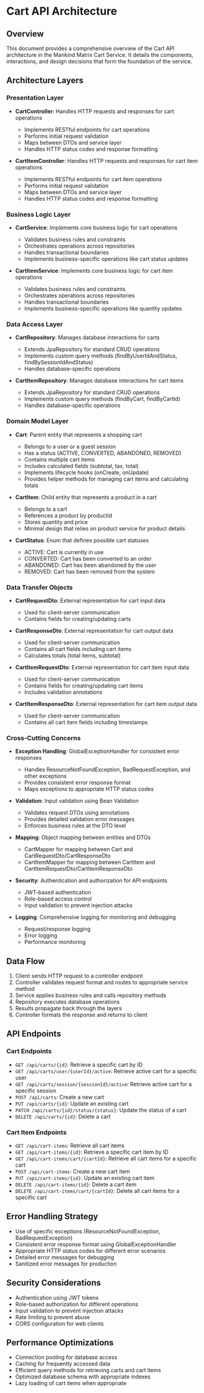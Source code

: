 # Cart API Architecture

## Overview
This document provides a comprehensive overview of the Cart API architecture in the Mankind Matrix Cart Service. It details the components, interactions, and design decisions that form the foundation of the service.

## Architecture Layers

### Presentation Layer
- **CartController**: Handles HTTP requests and responses for cart operations
  - Implements RESTful endpoints for cart operations
  - Performs initial request validation
  - Maps between DTOs and service layer
  - Handles HTTP status codes and response formatting

- **CartItemController**: Handles HTTP requests and responses for cart item operations
  - Implements RESTful endpoints for cart item operations
  - Performs initial request validation
  - Maps between DTOs and service layer
  - Handles HTTP status codes and response formatting


### Business Logic Layer
- **CartService**: Implements core business logic for cart operations
  - Validates business rules and constraints
  - Orchestrates operations across repositories
  - Handles transactional boundaries
  - Implements business-specific operations like cart status updates

- **CartItemService**: Implements core business logic for cart item operations
  - Validates business rules and constraints
  - Orchestrates operations across repositories
  - Handles transactional boundaries
  - Implements business-specific operations like quantity updates


### Data Access Layer
- **CartRepository**: Manages database interactions for carts
  - Extends JpaRepository for standard CRUD operations
  - Implements custom query methods (findByUserIdAndStatus, findBySessionIdAndStatus)
  - Handles database-specific operations

- **CartItemRepository**: Manages database interactions for cart items
  - Extends JpaRepository for standard CRUD operations
  - Implements custom query methods (findByCart, findByCartId)
  - Handles database-specific operations


### Domain Model Layer
- **Cart**: Parent entity that represents a shopping cart
  - Belongs to a user or a guest session
  - Has a status (ACTIVE, CONVERTED, ABANDONED, REMOVED)
  - Contains multiple cart items
  - Includes calculated fields (subtotal, tax, total)
  - Implements lifecycle hooks (onCreate, onUpdate)
  - Provides helper methods for managing cart items and calculating totals

- **CartItem**: Child entity that represents a product in a cart
  - Belongs to a cart
  - References a product by productId
  - Stores quantity and price
  - Minimal design that relies on product service for product details


- **CartStatus**: Enum that defines possible cart statuses
  - ACTIVE: Cart is currently in use
  - CONVERTED: Cart has been converted to an order
  - ABANDONED: Cart has been abandoned by the user
  - REMOVED: Cart has been removed from the system

### Data Transfer Objects
- **CartRequestDto**: External representation for cart input data
  - Used for client-server communication
  - Contains fields for creating/updating carts

- **CartResponseDto**: External representation for cart output data
  - Used for client-server communication
  - Contains all cart fields including cart items
  - Calculates totals (total items, subtotal)

- **CartItemRequestDto**: External representation for cart item input data
  - Used for client-server communication
  - Contains fields for creating/updating cart items
  - Includes validation annotations

- **CartItemResponseDto**: External representation for cart item output data
  - Used for client-server communication
  - Contains all cart item fields including timestamps


### Cross-Cutting Concerns
- **Exception Handling**: GlobalExceptionHandler for consistent error responses
  - Handles ResourceNotFoundException, BadRequestException, and other exceptions
  - Provides consistent error response format
  - Maps exceptions to appropriate HTTP status codes

- **Validation**: Input validation using Bean Validation
  - Validates request DTOs using annotations
  - Provides detailed validation error messages
  - Enforces business rules at the DTO level

- **Mapping**: Object mapping between entities and DTOs
  - CartMapper for mapping between Cart and CartRequestDto/CartResponseDto
  - CartItemMapper for mapping between CartItem and CartItemRequestDto/CartItemResponseDto

- **Security**: Authentication and authorization for API endpoints
  - JWT-based authentication
  - Role-based access control
  - Input validation to prevent injection attacks

- **Logging**: Comprehensive logging for monitoring and debugging
  - Request/response logging
  - Error logging
  - Performance monitoring

## Data Flow
1. Client sends HTTP request to a controller endpoint
2. Controller validates request format and routes to appropriate service method
3. Service applies business rules and calls repository methods
4. Repository executes database operations
5. Results propagate back through the layers
6. Controller formats the response and returns to client

## API Endpoints

### Cart Endpoints
- `GET /api/carts/{id}`: Retrieve a specific cart by ID
- `GET /api/carts/user/{userId}/active`: Retrieve active cart for a specific user
- `GET /api/carts/session/{sessionId}/active`: Retrieve active cart for a specific session
- `POST /api/carts`: Create a new cart
- `PUT /api/carts/{id}`: Update an existing cart
- `PATCH /api/carts/{id}/status/{status}`: Update the status of a cart
- `DELETE /api/carts/{id}`: Delete a cart

### Cart Item Endpoints
- `GET /api/cart-items`: Retrieve all cart items
- `GET /api/cart-items/{id}`: Retrieve a specific cart item by ID
- `GET /api/cart-items/cart/{cartId}`: Retrieve all cart items for a specific cart
- `POST /api/cart-items`: Create a new cart item
- `PUT /api/cart-items/{id}`: Update an existing cart item
- `DELETE /api/cart-items/{id}`: Delete a cart item
- `DELETE /api/cart-items/cart/{cartId}`: Delete all cart items for a specific cart


## Error Handling Strategy
- Use of specific exceptions (ResourceNotFoundException, BadRequestException)
- Consistent error response format using GlobalExceptionHandler
- Appropriate HTTP status codes for different error scenarios
- Detailed error messages for debugging
- Sanitized error messages for production

## Security Considerations
- Authentication using JWT tokens
- Role-based authorization for different operations
- Input validation to prevent injection attacks
- Rate limiting to prevent abuse
- CORS configuration for web clients

## Performance Optimizations
- Connection pooling for database access
- Caching for frequently accessed data
- Efficient query methods for retrieving carts and cart items
- Optimized database schema with appropriate indexes
- Lazy loading of cart items when appropriate
